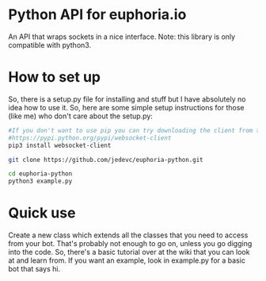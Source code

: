 # Python API for euphoria.io
An API that wraps sockets in a nice interface. Note: this library is only compatible with python3.

# How to set up
So, there is a setup.py file for installing and stuff but I have absolutely no idea how to use it. So, here are some simple setup instructions for those (like me) who don't care about the setup.py:

```bash
#If you don't want to use pip you can try downloading the client from the webpage at
#https://pypi.python.org/pypi/websocket-client
pip3 install websocket-client

git clone https://github.com/jedevc/euphoria-python.git

cd euphoria-python
python3 example.py
```

# Quick use
Create a new class which extends all the classes that you need to access from your bot. That's probably not enough to go on, unless you go digging into the code. So, there's a basic tutorial over at the wiki that you can look at and learn from. If you want an example, look in example.py for a basic bot that says hi.
